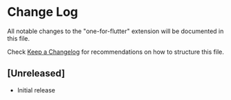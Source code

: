 # Change Log

All notable changes to the "one-for-flutter" extension will be documented in this file.

Check [Keep a Changelog](http://keepachangelog.com/) for recommendations on how to structure this file.

## [Unreleased]

- Initial release